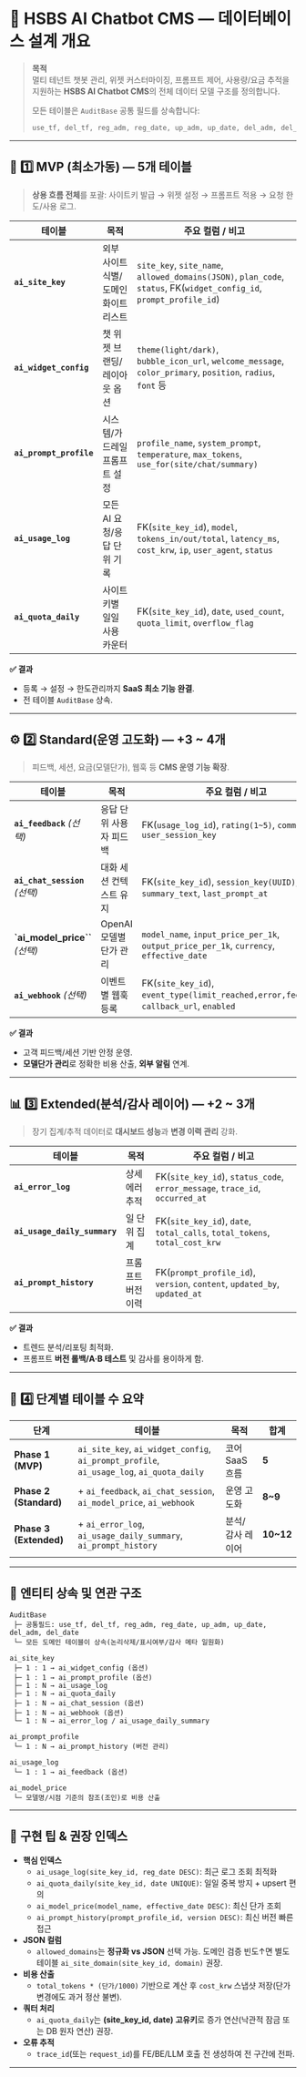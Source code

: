 # 🧩 HSBS AI Chatbot CMS — 데이터베이스 설계 개요
  
> **목적**  
> 멀티 테넌트 챗봇 관리, 위젯 커스터마이징, 프롬프트 제어, 사용량/요금 추적을 지원하는 **HSBS AI Chatbot CMS**의 전체 데이터 모델 구조를 정의합니다.  
>  
> 모든 테이블은 `AuditBase` 공통 필드를 상속합니다:
> ```java
> use_tf, del_tf, reg_adm, reg_date, up_adm, up_date, del_adm, del_date
> ```
  
---
  
## 🧱 1️⃣ MVP (최소가동) — **5개 테이블**
  
> **상용 흐름 전체**를 포괄: 사이트키 발급 → 위젯 설정 → 프롬프트 적용 → 요청 한도/사용 로그.
  
| 테이블 | 목적 | 주요 컬럼 / 비고 |
|---|---|---|
| **`ai_site_key`** | 외부 사이트 식별/도메인 화이트리스트 | `site_key`, `site_name`, `allowed_domains(JSON)`, `plan_code`, `status`, FK(`widget_config_id`, `prompt_profile_id`) |
| **`ai_widget_config`** | 챗 위젯 브랜딩/레이아웃 옵션 | `theme(light/dark)`, `bubble_icon_url`, `welcome_message`, `color_primary`, `position`, `radius`, `font` 등 |
| **`ai_prompt_profile`** | 시스템/가드레일 프롬프트 설정 | `profile_name`, `system_prompt`, `temperature`, `max_tokens`, `use_for(site/chat/summary)` |
| **`ai_usage_log`** | 모든 AI 요청/응답 단위 기록 | FK(`site_key_id`), `model`, `tokens_in/out/total`, `latency_ms`, `cost_krw`, `ip`, `user_agent`, `status` |
| **`ai_quota_daily`** | 사이트키별 일일 사용 카운터 | FK(`site_key_id`), `date`, `used_count`, `quota_limit`, `overflow_flag` |
  
**✅ 결과**
- 등록 → 설정 → 한도관리까지 **SaaS 최소 기능 완결**.
- 전 테이블 `AuditBase` 상속.
  
---
  
## ⚙️ 2️⃣ Standard(운영 고도화) — **+3 ~ 4개**
  
> 피드백, 세션, 요금(모델단가), 웹훅 등 **CMS 운영 기능 확장**.
  
| 테이블 | 목적 | 주요 컬럼 / 비고 |
|---|---|---|
| **`ai_feedback`** *(선택)* | 응답 단위 사용자 피드백 | FK(`usage_log_id`), `rating(1~5)`, `comment`, `user_session_key` |
| **`ai_chat_session`** *(선택)* | 대화 세션 컨텍스트 유지 | FK(`site_key_id`), `session_key(UUID)`, `summary_text`, `last_prompt_at` |
| **`ai_model_price``** *(선택)* | OpenAI 모델별 단가 관리 | `model_name`, `input_price_per_1k`, `output_price_per_1k`, `currency`, `effective_date` |
| **`ai_webhook`** *(선택)* | 이벤트별 웹훅 등록 | FK(`site_key_id`), `event_type(limit_reached,error,feedback)`, `callback_url`, `enabled` |
  
**✅ 결과**
- 고객 피드백/세션 기반 안정 운영.
- **모델단가 관리**로 정확한 비용 산출, **외부 알림** 연계.
  
---
  
## 📊 3️⃣ Extended(분석/감사 레이어) — **+2 ~ 3개**
  
> 장기 집계/추적 데이터로 **대시보드 성능**과 **변경 이력 관리** 강화.
  
| 테이블 | 목적 | 주요 컬럼 / 비고 |
|---|---|---|
| **`ai_error_log`** | 상세 에러 추적 | FK(`site_key_id`), `status_code`, `error_message`, `trace_id`, `occurred_at` |
| **`ai_usage_daily_summary`** | 일 단위 집계 | FK(`site_key_id`), `date`, `total_calls`, `total_tokens`, `total_cost_krw` |
| **`ai_prompt_history`** | 프롬프트 버전 이력 | FK(`prompt_profile_id`), `version`, `content`, `updated_by`, `updated_at` |
  
**✅ 결과**
- 트렌드 분석/리포팅 최적화.
- 프롬프트 **버전 롤백/A·B 테스트** 및 감사를 용이하게 함.
  
---
  
## 🧩 4️⃣ 단계별 테이블 수 요약
  
| 단계 | 테이블 | 목적 | 합계 |
|---|---|---|---|
| **Phase 1 (MVP)** | `ai_site_key`, `ai_widget_config`, `ai_prompt_profile`, `ai_usage_log`, `ai_quota_daily` | 코어 SaaS 흐름 | **5** |
| **Phase 2 (Standard)** | + `ai_feedback`, `ai_chat_session`, `ai_model_price`, `ai_webhook` | 운영 고도화 | **8~9** |
| **Phase 3 (Extended)** | + `ai_error_log`, `ai_usage_daily_summary`, `ai_prompt_history` | 분석/감사 레이어 | **10~12** |
  
---
  
## 🧠 엔티티 상속 및 연관 구조
  
```
AuditBase
 ├─ 공통필드: use_tf, del_tf, reg_adm, reg_date, up_adm, up_date, del_adm, del_date
 └─ 모든 도메인 테이블이 상속(논리삭제/표시여부/감사 메타 일원화)

ai_site_key
 ├─ 1 : 1 → ai_widget_config (옵션)
 ├─ 1 : 1 → ai_prompt_profile (옵션)
 ├─ 1 : N → ai_usage_log
 ├─ 1 : N → ai_quota_daily
 ├─ 1 : N → ai_chat_session (옵션)
 ├─ 1 : N → ai_webhook (옵션)
 └─ 1 : N → ai_error_log / ai_usage_daily_summary

ai_prompt_profile
 └─ 1 : N → ai_prompt_history (버전 관리)

ai_usage_log
 └─ 1 : 1 → ai_feedback (옵션)

ai_model_price
 └─ 모델명/시점 기준의 참조(조인)로 비용 산출
```
  
---
  
## 🔎 구현 팁 & 권장 인덱스
  
- **핵심 인덱스**
  - `ai_usage_log(site_key_id, reg_date DESC)`: 최근 로그 조회 최적화
  - `ai_quota_daily(site_key_id, date UNIQUE)`: 일일 중복 방지 + upsert 편의
  - `ai_model_price(model_name, effective_date DESC)`: 최신 단가 조회
  - `ai_prompt_history(prompt_profile_id, version DESC)`: 최신 버전 빠른 접근
- **JSON 컬럼**
  - `allowed_domains`는 **정규화 vs JSON** 선택 가능. 도메인 검증 빈도↑면 별도 테이블 `ai_site_domain(site_key_id, domain)` 권장.
- **비용 산출**
  - `total_tokens * (단가/1000)` 기반으로 계산 후 `cost_krw` 스냅샷 저장(단가 변경에도 과거 정산 불변).
- **쿼터 처리**
  - `ai_quota_daily`는 **(site_key_id, date) 고유키**로 증가 연산(낙관적 잠금 또는 DB 원자 연산) 권장.
- **오류 추적**
  - `trace_id`(또는 `request_id`)를 FE/BE/LLM 호출 전 생성하여 전 구간에 전파.
  
---

  

